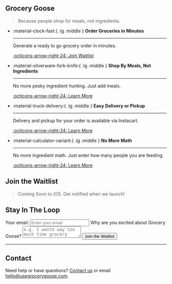 ## Grocery Goose
> Because people shop for meals, not ingredients.
 
<div class="grid cards" markdown>

-   :material-clock-fast:{ .lg .middle } __Order Groceries in Minutes__

    ---

    Generate a ready to go grocery order in minutes.

    [:octicons-arrow-right-24: Join Waitlist](#join-the-waitlist)

-   :material-silverware-fork-knife:{ .lg .middle } __Shop By Meals, Not Ingredients__

    ---

    No more pesky ingredient hunting. Just add meals.

    [:octicons-arrow-right-24: Learn More](about/about.md)

-   :material-truck-delivery:{ .lg .middle } __Easy Delivery or Pickup__

    ---

    Delivery and pickup for your order is available via Instacart.

    [:octicons-arrow-right-24: Learn More](about/about.md)

-   :material-calculator-variant:{ .lg .middle } __No More Math__

    ---

    No more ingredient math. Just enter how many people you are feeding.

    [:octicons-arrow-right-24: Learn More](about/about.md)

</div>

## Join the Waitlist

> Coming Soon to iOS. Get notified when we launch!

<div class="signup-container">
  <h2>Stay In The Loop</h2>
  <form 
    action="https://formspree.io/f/xpwpabon" 
    method="POST" 
    class="signup-form"
    data-testmode="true"
  >
    <label>
      Your email:
      <input 
        type="email" 
        name="email"
        class="signup-input"
        placeholder="Enter your email"
        required
      >
    </label>
    <label>
      Why are you excited about Grocery Goose?
      <textarea 
        name="message"
        class="signup-input"
        placeholder="e.g. I waste way too much time grocery shopping!"
      ></textarea>
    </label>
    <button type="submit" class="signup-button">
      Join the Waitlist
    </button>
  </form>
</div>

---

## Contact

Need help or have questions? [Contact us](contact.md) or email [hello@usegrocerygoose.com](mailto:hello@usegrocerygoose.com). 